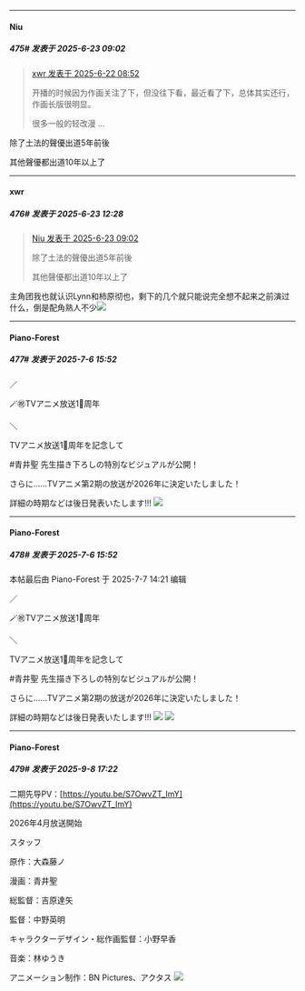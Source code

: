 ﻿
*****

####  Niu  
##### 475#       发表于 2025-6-23 09:02

<blockquote><a href="httphttps://stage1st.com/2b/forum.php?mod=redirect&amp;goto=findpost&amp;pid=67983141&amp;ptid=2171097" target="_blank">xwr 发表于 2025-6-22 08:52</a>

开播的时候因为作画关注了下，但没往下看，最近看了下，总体其实还行，作画长版很明显。

很多一般的轻改漫 ...</blockquote>
除了土法的聲優出道5年前後

其他聲優都出道10年以上了


*****

####  xwr  
##### 476#       发表于 2025-6-23 12:28

<blockquote><a href="httphttps://stage1st.com/2b/forum.php?mod=redirect&amp;goto=findpost&amp;pid=67983684&amp;ptid=2171097" target="_blank">Niu 发表于 2025-6-23 09:02</a>

除了土法的聲優出道5年前後

其他聲優都出道10年以上了</blockquote>
主角团我也就认识Lynn和柿原彻也，剩下的几个就只能说完全想不起来之前演过什么，倒是配角熟人不少<img src="https://static.stage1st.com/image/smiley/face2017/068.png" referrerpolicy="no-referrer">

*****

####  Piano-Forest  
##### 477#       发表于 2025-7-6 15:52

／

🪄㊗TVアニメ放送1⃣周年

＼

TVアニメ放送1⃣周年を記念して

#青井聖 先生描き下ろしの特別なビジュアルが公開！

さらに......TVアニメ第2期の放送が2026年に決定いたしました！

詳細の時期などは後日発表いたします!!!
<img src="https://p.sda1.dev/25/bed8911f68802949783c3a37aa6cd85f/20250706_155030.jpg" referrerpolicy="no-referrer">

*****

####  Piano-Forest  
##### 478#       发表于 2025-7-6 15:52

 本帖最后由 Piano-Forest 于 2025-7-7 14:21 编辑 

／

🪄㊗TVアニメ放送1⃣周年

＼

TVアニメ放送1⃣周年を記念して

#青井聖 先生描き下ろしの特別なビジュアルが公開！

さらに......TVアニメ第2期の放送が2026年に決定いたしました！

詳細の時期などは後日発表いたします!!!
<img src="https://p.sda1.dev/25/bed8911f68802949783c3a37aa6cd85f/20250706_155030.jpg" referrerpolicy="no-referrer">
<img src="https://p.sda1.dev/25/9ca15ec92948f2248bbcf5388fe666e0/20250707_075755.jpg" referrerpolicy="no-referrer">

*****

####  Piano-Forest  
##### 479#       发表于 2025-9-8 17:22

二期先导PV：[https://youtu.be/S7OwvZT_ImY](https://youtu.be/S7OwvZT_ImY)

2026年4月放送開始

スタッフ

原作：大森藤ノ

漫画：青井聖

総監督：吉原達矢

監督：中野英明

キャラクターデザイン・総作画監督：小野早香

音楽：林ゆうき

アニメーション制作：BN Pictures、アクタス
<img src="https://p.sda1.dev/26/dd662069c60eb0ff0201092bc11bf85f/20250908_171946.jpg" referrerpolicy="no-referrer">

